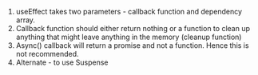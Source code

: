 1. useEffect takes two parameters - callback function and dependency array.
2. Callback function should either return nothing or a function to clean up anything that might leave anything in the memory (cleanup function)
3. Async() callback will return a promise and not a function. Hence this is not recommended.
4. Alternate - to use Suspense
